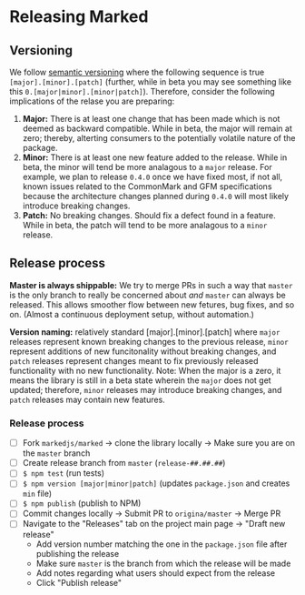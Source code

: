 # Releasing Marked

## Versioning

We follow [semantic versioning](https://semver.org) where the following sequence is true `[major].[minor].[patch]` (further, while in beta you may see something like this `0.[major|minor].[minor|patch]`). Therefore, consider the following implications of the relase you are preparing:

1. **Major:** There is at least one change that has been made which is not deemed as backward compatible. While in beta, the major will remain at zero; thereby, alterting consumers to the potentially volatile nature of the package.
2. **Minor:** There is at least one new feature added to the release. While in beta, the minor will tend be more analagous to a `major` release. For example, we plan to release `0.4.0` once we have fixed most, if not all, known issues related to the CommonMark and GFM specifications because the architecture changes planned during `0.4.0` will most likely introduce breaking changes.
3. **Patch:** No breaking changes. Should fix a defect found in a feature. While in beta, the patch will tend to be more analagous to a `minor` release.

## Release process

**Master is always shippable:** We try to merge PRs in such a way that `master` is the only branch to really be concerned about *and* `master` can always be released. This allows smoother flow between new fetures, bug fixes, and so on. (Almost a continuous deployment setup, without automation.)

**Version naming:** relatively standard [major].[minor].[patch] where `major` releases represent known breaking changes to the previous release, `minor` represent additions of new funcitonality without breaking changes, and `patch` releases represent changes meant to fix previously released functionality with no new functionality. Note: When the major is a zero, it means the library is still in a beta state wherein the `major` does not get updated; therefore, `minor` releases may introduce breaking changes, and `patch` releases may contain new features.

### Release process

- [ ] Fork `markedjs/marked` -> clone the library locally -> Make sure you are on the `master` branch
- [ ] Create release branch from `master` (`release-##.##.##`)
- [ ] `$ npm test` (run tests)
- [ ] `$ npm version [major|minor|patch]` (updates `package.json` and creates `min` file)
- [ ] `$ npm publish` (publish to NPM)
- [ ] Commit changes locally -> Submit PR to `origina/master` -> Merge PR
- [ ] Navigate to the "Releases" tab on the project main page -> "Draft new release"
  - Add version number matching the one in the `package.json` file after publishing the release
  - Make sure `master` is the branch from which the release will be made
  - Add notes regarding what users should expect from the release
  - Click "Publish release"